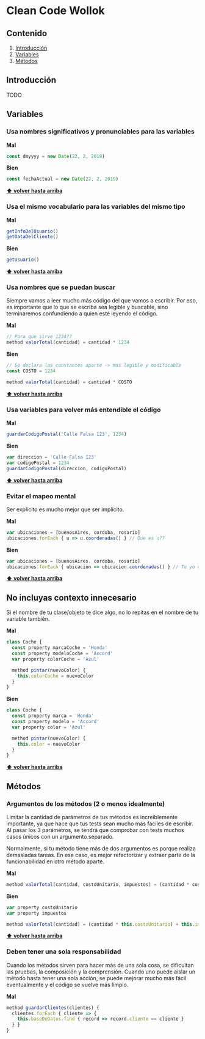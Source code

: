 # Clean Code Wollok

## Contenido
  1. [Introducción](#introducción)
  2. [Variables](#variables)
  3. [Métodos](#métodos)


## Introducción

TODO

## **Variables**
### Usa nombres significativos y pronunciables para las variables

**Mal**
```javascript
const dmyyyy = new Date(22, 2, 2019)
```

**Bien**
```javascript
const fechaActual = new Date(22, 2, 2019)
```

**[⬆ volver hasta arriba](#contenido)**

### Usa el mismo vocabulario para las variables del mismo tipo

**Mal**
```javascript
getInfoDelUsuario()
getDataDelCliente()
```

**Bien**
```javascript
getUsuario()
```

**[⬆ volver hasta arriba](#contenido)**

### Usa nombres que se puedan buscar

Siempre vamos a leer mucho más código del que vamos a escribir. Por eso, es importante que lo que se escriba sea legible y buscable, sino terminaremos confundiendo a quien esté leyendo el código.

**Mal**
```javascript
// Para que sirve 1234??
method valorTotal(cantidad) = cantidad * 1234
```

**Bien**
```javascript
// Se declara las constantes aparte -> mas legible y modificable
const COSTO = 1234

method valorTotal(cantidad) = cantidad * COSTO
```

**[⬆ volver hasta arriba](#contenido)**

### Usa variables para volver más entendible el código

**Mal**
```javascript
guardarCodigoPostal('Calle Falsa 123', 1234)
```
**Bien**
```javascript
var direccion = 'Calle Falsa 123'
var codigoPostal = 1234
guardarCodigoPostal(direccion, codigoPostal)
```

**[⬆ volver hasta arriba](#contenido)**

### Evitar el mapeo mental
Ser explícito es mucho mejor que ser implícito.

**Mal**
```javascript
var ubicaciones = [buenosAires, cordoba, rosario]
ubicaciones.forEach { u => u.coordenadas() } // Que es u??
```

**Bien**
```javascript
var ubicaciones = [buenosAires, cordoba, rosario]
ubicaciones.forEach { ubicacion => ubicacion.coordenadas() } // Tu yo del futuro te lo va a agradecer
```

**[⬆ volver hasta arriba](#contenido)**

## No incluyas contexto innecesario
Si el nombre de tu clase/objeto te dice algo, no lo repitas en el nombre de tu variable también.

**Mal**
```javascript
class Coche {
  const property marcaCoche = 'Honda'
  const property modeloCoche = 'Accord'
  var property colorCoche = 'Azul'

  method pintar(nuevoColor) {
    this.colorCoche = nuevoColor
  }
}
```

**Bien**
```javascript
class Coche {
  const property marca = 'Honda'
  const property modelo = 'Accord'
  var property color = 'Azul'

  method pintar(nuevoColor) {
    this.color = nuevoColor
  }
}
```

**[⬆ volver hasta arriba](#contenido)**

## **Métodos**
### Argumentos de los métodos (2 o menos idealmente)

Limitar la cantidad de parámetros de tus métodos es increíblemente importante, ya que hace que tus tests sean mucho más fáciles de escribir. Al pasar los 3 parámetros, se tendrá que comprobar con tests muchos casos únicos con un argumento separado.

Normalmente, si tu método tiene más de dos argumentos es porque realiza demasiadas tareas. En ese caso, es mejor refactorizar y extraer parte de la funcionabilidad en otro método aparte.

**Mal**
```javascript
method valorTotal(cantidad, costoUnitario, impuestos) = (cantidad * costoUnitario) + impuestos
```

**Bien**
```javascript
var property costoUnitario
var property impuestos

method valorTotal(cantidad) = (cantidad * this.costoUnitario) + this.impuestos
```

**[⬆ volver hasta arriba](#contenido)**

### Deben tener una sola responsabilidad

Cuando los métodos sirven para hacer más de una sola cosa, se dificultan las pruebas, la composición y la comprensión. Cuando uno puede aislar un método hasta tener una sola acción, se puede mejorar mucho más fácil eventualmente y el código se vuelve más limpio.

**Mal**
```javascript
method guardarClientes(clientes) {
  clientes.forEach { cliente => {
    this.baseDeDatos.find { record => record.cliente == cliente }
  } }
}
```
